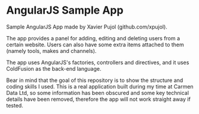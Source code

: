AngularJS Sample App
====================

Sample AngularJS App made by Xavier Pujol (github.com/xpujol).

The app provides a panel for adding, editing and deleting users from a certain website.
Users can also have some extra items attached to them (namely tools, makes and channels).

The app uses AngularJS's factories, controllers and directives,
and it uses ColdFusion as the back-end language.

Bear in mind that the goal of this repository is to show the structure and coding skills I used.
This is a real application built during my time at Carmen Data Ltd,
so some information has been obscured and some key technical details
have been removed, therefore the app will not work straight away if tested.
